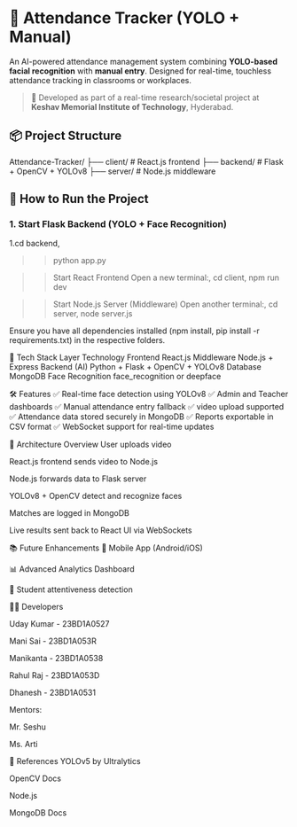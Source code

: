 # 🎯 Attendance Tracker (YOLO + Manual)

An AI-powered attendance management system combining **YOLO-based facial recognition** with **manual entry**. Designed for real-time, touchless attendance tracking in classrooms or workplaces.

> 🔬 Developed as part of a real-time research/societal project at **Keshav Memorial Institute of Technology**, Hyderabad.

## 📦 Project Structure

Attendance-Tracker/
├── client/ # React.js frontend
├── backend/ # Flask + OpenCV + YOLOv8
├── server/ # Node.js middleware


## 🚀 How to Run the Project

### 1. Start Flask Backend (YOLO + Face Recognition)


1.cd backend,
>>python app.py

>>Start React Frontend
>>Open a new terminal:,
>>cd client,
>>npm run dev 


>>Start Node.js Server (Middleware)
>>Open another terminal:,
>>cd server,
>>node server.js      

 Ensure you have all dependencies installed (npm install, pip install -r requirements.txt) in the respective folders.

🧠 Tech Stack
Layer	Technology
Frontend	React.js
Middleware	Node.js + Express
Backend (AI)	Python + Flask + OpenCV + YOLOv8
Database	MongoDB
Face Recognition	face_recognition or deepface

🛠️ Features
✅ Real-time face detection using YOLOv8
✅ Admin and Teacher dashboards
✅ Manual attendance entry fallback
✅  video upload supported
✅ Attendance data stored securely in MongoDB
✅ Reports exportable in CSV format
✅ WebSocket support for real-time updates

📸 Architecture Overview
User uploads video 

React.js frontend sends video to Node.js

Node.js forwards data to Flask server

YOLOv8 + OpenCV detect and recognize faces

Matches are logged in MongoDB

Live results sent back to React UI via WebSockets

📚 Future Enhancements
📱 Mobile App (Android/iOS)

📊 Advanced Analytics Dashboard

🧠 Student attentiveness detection

👨‍💻 Developers

Uday Kumar - 23BD1A0527

Mani Sai - 23BD1A053R

Manikanta - 23BD1A0538

Rahul Raj - 23BD1A053D

Dhanesh - 23BD1A0531

Mentors:

Mr. Seshu

Ms. Arti

📎 References
YOLOv5 by Ultralytics

OpenCV Docs

Node.js

MongoDB Docs







